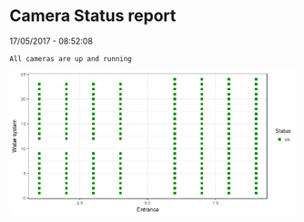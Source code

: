 Camera Status report
================
17/05/2017 - 08:52:08

    All cameras are up and running

![](camreport_files/figure-markdown_github/unnamed-chunk-2-1.png)

